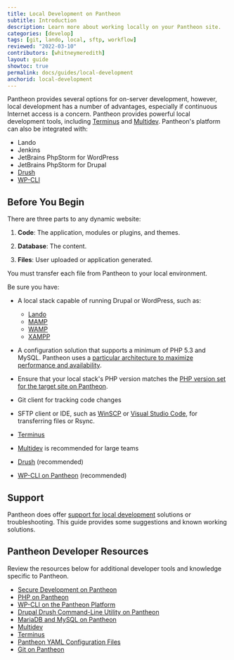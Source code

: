 ```yaml
---
title: Local Development on Pantheon
subtitle: Introduction
description: Learn more about working locally on your Pantheon site.
categories: [develop]
tags: [git, lando, local, sftp, workflow]
reviewed: "2022-03-10"
contributors: [whitneymeredith]
layout: guide
showtoc: true
permalink: docs/guides/local-development
anchorid: local-development
---
```


Pantheon provides several options for on-server development, however, local development has a number of advantages, especially if continuous Internet access is a concern. Pantheon provides powerful local development tools, including [Terminus](/terminus) and [Multidev](/guides/multidev). Pantheon's platform can also be integrated with:

- Lando
- Jenkins
- JetBrains PhpStorm for WordPress
- JetBrains PhpStorm for Drupal
- [Drush](/guides/drush)
- [WP-CLI](/guides/wp-cli)

## Before You Begin

There are three parts to any dynamic website:

1. **Code**: The application, modules or plugins, and themes.

1. **Database**: The content.

1. **Files**: User uploaded or application generated.

You must transfer each file from Pantheon to your local environment.

Be sure you have:

- A local stack capable of running Drupal or WordPress, such as:
    - [Lando](https://github.com/lando/lando)
    - [MAMP](https://www.mamp.info/en/)
    - [WAMP](http://www.wampserver.com/)
    - [XAMPP](https://www.apachefriends.org/index.html)

-  A configuration solution that supports a minimum of PHP 5.3 and MySQL. Pantheon uses a [particular architecture to maximize performance and availability](/application-containers).

- Ensure that your local stack's PHP version matches the [PHP version set for the target site on Pantheon](/guides/php/php-versions/#verify-current-php-versions).

- Git client for tracking code changes

- SFTP client or IDE, such as [WinSCP](/winscp) or [Visual Studio Code](/guides/local-development/visual-studio-code), for transferring files or Rsync.

- [Terminus](/terminus)

- [Multidev](/guides/multidev) is recommended for large teams

- [Drush](/guides/drush) (recommended)

- [WP-CLI on Pantheon](/guides/wp-cli) (recommended)

## Support

Pantheon does offer [support for local development](/guides/support/#local-development) solutions or troubleshooting. This guide provides some suggestions and known working solutions.

## Pantheon Developer Resources

Review the resources below for additional developer tools and knowledge specific to Pantheon.

- [Secure Development on Pantheon](/guides/secure-development)
- [PHP on Pantheon](/guides/php)
- [WP-CLI on the Pantheon Platform](/guides/wp-cli)
- [Drupal Drush Command-Line Utility on Pantheon](/guides/drush)
- [MariaDB and MySQL on Pantheon](/guides/mariadb-mysql)
- [Multidev](/guides/multidev)
- [Terminus](/terminus)
- [Pantheon YAML Configuration Files](/pantheon-yml)
- [Git on Pantheon](/guides/git)